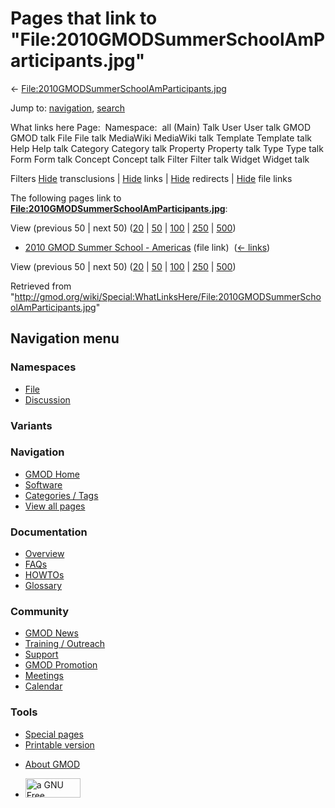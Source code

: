 <div id="mw-page-base" class="noprint">

</div>

<div id="mw-head-base" class="noprint">

</div>

<div id="content" class="mw-body" role="main">

<span id="top"></span>

<div id="mw-js-message" style="display:none;">

</div>



# <span dir="auto">Pages that link to "File:2010GMODSummerSchoolAmParticipants.jpg"</span>

<div id="bodyContent">

<div id="contentSub">

←
[File:2010GMODSummerSchoolAmParticipants.jpg](/wiki/File:2010GMODSummerSchoolAmParticipants.jpg "File:2010GMODSummerSchoolAmParticipants.jpg")

</div>

<div id="jump-to-nav" class="mw-jump">

Jump to: [navigation](#mw-navigation), [search](#p-search)

</div>

<div id="mw-content-text">

What links here Page:  Namespace:  all (Main) Talk User User talk GMOD
GMOD talk File File talk MediaWiki MediaWiki talk Template Template talk
Help Help talk Category Category talk Property Property talk Type Type
talk Form Form talk Concept Concept talk Filter Filter talk Widget
Widget talk

Filters
[Hide](/mediawiki/index.php?title=Special:WhatLinksHere/File:2010GMODSummerSchoolAmParticipants.jpg&hidetrans=1 "Special:WhatLinksHere/File:2010GMODSummerSchoolAmParticipants.jpg")
transclusions \|
[Hide](/mediawiki/index.php?title=Special:WhatLinksHere/File:2010GMODSummerSchoolAmParticipants.jpg&hidelinks=1 "Special:WhatLinksHere/File:2010GMODSummerSchoolAmParticipants.jpg")
links \|
[Hide](/mediawiki/index.php?title=Special:WhatLinksHere/File:2010GMODSummerSchoolAmParticipants.jpg&hideredirs=1 "Special:WhatLinksHere/File:2010GMODSummerSchoolAmParticipants.jpg")
redirects \|
[Hide](/mediawiki/index.php?title=Special:WhatLinksHere/File:2010GMODSummerSchoolAmParticipants.jpg&hideimages=1 "Special:WhatLinksHere/File:2010GMODSummerSchoolAmParticipants.jpg")
file links

The following pages link to
**[File:2010GMODSummerSchoolAmParticipants.jpg](/wiki/File:2010GMODSummerSchoolAmParticipants.jpg "File:2010GMODSummerSchoolAmParticipants.jpg")**:

View (previous 50 \| next 50)
([20](/mediawiki/index.php?title=Special:WhatLinksHere/File:2010GMODSummerSchoolAmParticipants.jpg&limit=20 "Special:WhatLinksHere/File:2010GMODSummerSchoolAmParticipants.jpg")
\|
[50](/mediawiki/index.php?title=Special:WhatLinksHere/File:2010GMODSummerSchoolAmParticipants.jpg&limit=50 "Special:WhatLinksHere/File:2010GMODSummerSchoolAmParticipants.jpg")
\|
[100](/mediawiki/index.php?title=Special:WhatLinksHere/File:2010GMODSummerSchoolAmParticipants.jpg&limit=100 "Special:WhatLinksHere/File:2010GMODSummerSchoolAmParticipants.jpg")
\|
[250](/mediawiki/index.php?title=Special:WhatLinksHere/File:2010GMODSummerSchoolAmParticipants.jpg&limit=250 "Special:WhatLinksHere/File:2010GMODSummerSchoolAmParticipants.jpg")
\|
[500](/mediawiki/index.php?title=Special:WhatLinksHere/File:2010GMODSummerSchoolAmParticipants.jpg&limit=500 "Special:WhatLinksHere/File:2010GMODSummerSchoolAmParticipants.jpg"))

- [2010 GMOD Summer School -
  Americas](/wiki/2010_GMOD_Summer_School_-_Americas "2010 GMOD Summer School - Americas")
  (file link) ‎ <span class="mw-whatlinkshere-tools">([←
  links](/mediawiki/index.php?title=Special:WhatLinksHere&target=2010+GMOD+Summer+School+-+Americas "Special:WhatLinksHere"))</span>

View (previous 50 \| next 50)
([20](/mediawiki/index.php?title=Special:WhatLinksHere/File:2010GMODSummerSchoolAmParticipants.jpg&limit=20 "Special:WhatLinksHere/File:2010GMODSummerSchoolAmParticipants.jpg")
\|
[50](/mediawiki/index.php?title=Special:WhatLinksHere/File:2010GMODSummerSchoolAmParticipants.jpg&limit=50 "Special:WhatLinksHere/File:2010GMODSummerSchoolAmParticipants.jpg")
\|
[100](/mediawiki/index.php?title=Special:WhatLinksHere/File:2010GMODSummerSchoolAmParticipants.jpg&limit=100 "Special:WhatLinksHere/File:2010GMODSummerSchoolAmParticipants.jpg")
\|
[250](/mediawiki/index.php?title=Special:WhatLinksHere/File:2010GMODSummerSchoolAmParticipants.jpg&limit=250 "Special:WhatLinksHere/File:2010GMODSummerSchoolAmParticipants.jpg")
\|
[500](/mediawiki/index.php?title=Special:WhatLinksHere/File:2010GMODSummerSchoolAmParticipants.jpg&limit=500 "Special:WhatLinksHere/File:2010GMODSummerSchoolAmParticipants.jpg"))

</div>

<div class="printfooter">

Retrieved from
"<http://gmod.org/wiki/Special:WhatLinksHere/File:2010GMODSummerSchoolAmParticipants.jpg>"

</div>

<div id="catlinks" class="catlinks catlinks-allhidden">

</div>

<div class="visualClear">

</div>

</div>

</div>

<div id="mw-navigation">

## Navigation menu

<div id="mw-head">



<div id="left-navigation">

<div id="p-namespaces" class="vectorTabs" role="navigation"
aria-labelledby="p-namespaces-label">

### Namespaces

- <span id="ca-nstab-image"><a href="/wiki/File:2010GMODSummerSchoolAmParticipants.jpg"
  accesskey="c" title="View the file page [c]">File</a></span>
- <span id="ca-talk"><a
  href="/mediawiki/index.php?title=File_talk:2010GMODSummerSchoolAmParticipants.jpg&amp;action=edit&amp;redlink=1"
  accesskey="t"
  title="Discussion about the content page [t]">Discussion</a></span>

</div>

<div id="p-variants" class="vectorMenu emptyPortlet" role="navigation"
aria-labelledby="p-variants-label">

### 

### Variants[](#)

<div class="menu">

</div>

</div>

</div>

<div id="right-navigation">





</div>



</div>

</div>

</div>

<div id="mw-panel">

<div id="p-logo" role="banner">

<a href="/wiki/Main_Page"
style="background-image: url(http://gmod.org/images/GMOD-cogs.png);"
title="Visit the main page"></a>

</div>

<div id="p-Navigation" class="portal" role="navigation"
aria-labelledby="p-Navigation-label">

### Navigation

<div class="body">

- <span id="n-GMOD-Home">[GMOD Home](/wiki/Main_Page)</span>
- <span id="n-Software">[Software](/wiki/GMOD_Components)</span>
- <span id="n-Categories-.2F-Tags">[Categories /
  Tags](/wiki/Categories)</span>
- <span id="n-View-all-pages">[View all
  pages](/wiki/Special:AllPages)</span>

</div>

</div>

<div id="p-Documentation" class="portal" role="navigation"
aria-labelledby="p-Documentation-label">

### Documentation

<div class="body">

- <span id="n-Overview">[Overview](/wiki/Overview)</span>
- <span id="n-FAQs">[FAQs](/wiki/Category:FAQ)</span>
- <span id="n-HOWTOs">[HOWTOs](/wiki/Category:HOWTO)</span>
- <span id="n-Glossary">[Glossary](/wiki/Glossary)</span>

</div>

</div>

<div id="p-Community" class="portal" role="navigation"
aria-labelledby="p-Community-label">

### Community

<div class="body">

- <span id="n-GMOD-News">[GMOD News](/wiki/GMOD_News)</span>
- <span id="n-Training-.2F-Outreach">[Training /
  Outreach](/wiki/Training_and_Outreach)</span>
- <span id="n-Support">[Support](/wiki/Support)</span>
- <span id="n-GMOD-Promotion">[GMOD
  Promotion](/wiki/GMOD_Promotion)</span>
- <span id="n-Meetings">[Meetings](/wiki/Meetings)</span>
- <span id="n-Calendar">[Calendar](/wiki/Calendar)</span>

</div>

</div>

<div id="p-tb" class="portal" role="navigation"
aria-labelledby="p-tb-label">

### Tools

<div class="body">

- <span id="t-specialpages"><a href="/wiki/Special:SpecialPages" accesskey="q"
  title="A list of all special pages [q]">Special pages</a></span>
- <span id="t-print"><a
  href="/mediawiki/index.php?title=Special:WhatLinksHere/File:2010GMODSummerSchoolAmParticipants.jpg&amp;printable=yes"
  rel="alternate" accesskey="p"
  title="Printable version of this page [p]">Printable version</a></span>

</div>

</div>

</div>

</div>

<div id="footer" role="contentinfo">

- <span id="footer-places-about">[About
  GMOD](/wiki/GMOD:About "GMOD:About")</span>

<!-- -->

- <span id="footer-copyrightico">[<img src="http://www.gnu.org/graphics/gfdl-logo-small.png" width="88"
  height="31" alt="a GNU Free Documentation License" />](http://www.gnu.org/licenses/fdl-1.3.html)</span>


<div style="clear:both">

</div>

</div>
